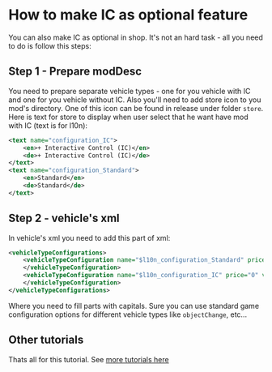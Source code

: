 # How to make IC as optional feature

You can also make IC as optional in shop. It's not an hard task - all you need to do is follow this steps:

## Step 1 - Prepare modDesc

You need to prepare separate vehicle types - one for you vehicle with IC and one for you vehicle without IC. Also you'll need to add store icon to you mod's directory. One of this icon can be found in release under folder `store`. Here is text for store to display when user select that he want have mod with IC (text is for l10n):

```xml
<text name="configuration_IC">
	<en>+ Interactive Control (IC)</en>
	<de>+ Interactive Control (IC)</de>
</text>
<text name="configuration_Standard">
	<en>Standard</en>
	<de>Standard</de>
</text>
```

## Step 2 - vehicle's xml

In vehicle's xml you need to add this part of xml:

```xml
<vehicleTypeConfigurations>
	<vehicleTypeConfiguration name="$l10n_configuration_Standard" price="0" vehicleType="__YOUR_VEHICLE_TYPE_WITHOUT_IC__">
	</vehicleTypeConfiguration>
	<vehicleTypeConfiguration name="$l10n_configuration_IC" price="0" vehicleType="__YOUR_VEHICLE_TYPE_WITH_IC__" icon="store/config_IC.dds">
	</vehicleTypeConfiguration>
</vehicleTypeConfigurations>
```

Where you need to fill parts with capitals. Sure you can use standard game configuration options for different vehicle types like `objectChange`, etc...

## Other tutorials

Thats all for this tutorial. See [more tutorials here](../tutorials.md)
